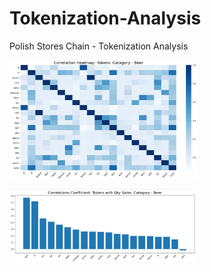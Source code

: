 # Tokenization-Analysis
Polish Stores Chain - Tokenization Analysis

<img
  src="/Images/Matrix Correlation.JPG"
  alt="Matrix Correlation"
  title="Matrix Correlation"
  style="display: inline-block; margin: 0 auto; max-width: 300px">
  
  <img
  src="/Images/Correlation Sales Beer.JPG"
  alt="Correlation Sales Beer"
  title="Correlation Sales Beern"
  style="display: inline-block; margin: 0 auto; max-width: 300px">
